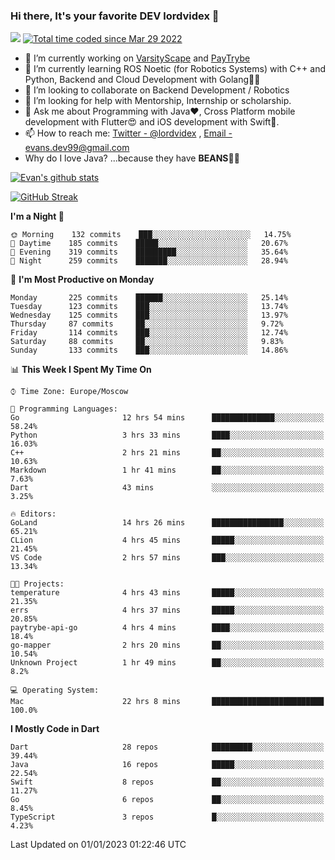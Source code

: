 ### Hi there, It's your favorite DEV lordvidex 👋
<img src="https://komarev.com/ghpvc/?username=lordvidex&label=Views&color=blue&style=plastic" /> <a href="https://wakatime.com/@0e56db35-d16b-410a-acc0-4085055304bf"><img src="https://wakatime.com/badge/user/0e56db35-d16b-410a-acc0-4085055304bf.svg" alt="Total time coded since Mar 29 2022" /></a>

- 🔭 I’m currently working on [VarsityScape](https://varsityscape.com) and [PayTrybe](https://www.paytrybe.com)
- 🌱 I’m currently learning ROS Noetic (for Robotics Systems) with C++ and Python, Backend and Cloud Development with Golang🧙🏼
- 👯 I’m looking to collaborate on Backend Development / Robotics
- 🤔 I’m looking for help with Mentorship, Internship or scholarship.
- 💬 Ask me about Programming with Java❤️, Cross Platform mobile development with Flutter😍 and iOS development with Swift🚀.
- 📫 How to reach me: [Twitter - @lordvidex](https://twitter.com/lordvidex) , [Email - evans.dev99@gmail.com](mailto:evans.dev99@gmail.com?body=Hello%20Evans,)
- Why do I love Java? ...because they have **BEANS**🤤😋

<div>
<!-- <a href="https://github.com/lordvidex">
  <img src="https://github-readme-stats.vercel.app/api/top-langs/?username=lordvidex&theme=light" />
</a>    -->
<!-- [![Top Langs](https://github-readme-stats.vercel.app/api/top-langs/?username=lordvidex)](https://github.com/lordvidex/)  -->
<a href="https://github.com/lordvidex">
 <img src="https://github-readme-stats.vercel.app/api?username=lordvidex&show_icons=true&theme=light&line_height=27" alt="Evan's github stats"/>
</a>
</div>

[![GitHub Streak](https://github-readme-streak-stats.herokuapp.com?user=lordvidex&theme=github-dark&hide_border=true)](https://git.io/streak-stats)

<!--
  <a href="https://github.com/iampawan/FlutterExampleApps">
    <img align="center" src="https://github-readme-stats.vercel.app/api/pin/?username=iampawan&repo=FlutterExampleApps&theme=light" />

  </a>
  <a href="https://github.com/iampawan/VelocityX">
   <img align="center" src="https://github-readme-stats.vercel.app/api/pin/?username=iampawan&repo=VelocityX&theme=light" />
  </a>
-->
<!--START_SECTION:waka-->
**I'm a Night 🦉** 

```text
🌞 Morning    132 commits    ███░░░░░░░░░░░░░░░░░░░░░░   14.75% 
🌆 Daytime    185 commits    █████░░░░░░░░░░░░░░░░░░░░   20.67% 
🌃 Evening    319 commits    █████████░░░░░░░░░░░░░░░░   35.64% 
🌙 Night      259 commits    ███████░░░░░░░░░░░░░░░░░░   28.94%

```
📅 **I'm Most Productive on Monday** 

```text
Monday       225 commits    ██████░░░░░░░░░░░░░░░░░░░   25.14% 
Tuesday      123 commits    ███░░░░░░░░░░░░░░░░░░░░░░   13.74% 
Wednesday    125 commits    ███░░░░░░░░░░░░░░░░░░░░░░   13.97% 
Thursday     87 commits     ██░░░░░░░░░░░░░░░░░░░░░░░   9.72% 
Friday       114 commits    ███░░░░░░░░░░░░░░░░░░░░░░   12.74% 
Saturday     88 commits     ██░░░░░░░░░░░░░░░░░░░░░░░   9.83% 
Sunday       133 commits    ███░░░░░░░░░░░░░░░░░░░░░░   14.86%

```


📊 **This Week I Spent My Time On** 

```text
⌚︎ Time Zone: Europe/Moscow

💬 Programming Languages: 
Go                       12 hrs 54 mins      ██████████████░░░░░░░░░░░   58.24% 
Python                   3 hrs 33 mins       ████░░░░░░░░░░░░░░░░░░░░░   16.03% 
C++                      2 hrs 21 mins       ██░░░░░░░░░░░░░░░░░░░░░░░   10.63% 
Markdown                 1 hr 41 mins        ██░░░░░░░░░░░░░░░░░░░░░░░   7.63% 
Dart                     43 mins             ░░░░░░░░░░░░░░░░░░░░░░░░░   3.25%

🔥 Editors: 
GoLand                   14 hrs 26 mins      ████████████████░░░░░░░░░   65.21% 
CLion                    4 hrs 45 mins       █████░░░░░░░░░░░░░░░░░░░░   21.45% 
VS Code                  2 hrs 57 mins       ███░░░░░░░░░░░░░░░░░░░░░░   13.34%

🐱‍💻 Projects: 
temperature              4 hrs 43 mins       █████░░░░░░░░░░░░░░░░░░░░   21.35% 
errs                     4 hrs 37 mins       █████░░░░░░░░░░░░░░░░░░░░   20.85% 
paytrybe-api-go          4 hrs 4 mins        ████░░░░░░░░░░░░░░░░░░░░░   18.4% 
go-mapper                2 hrs 20 mins       ██░░░░░░░░░░░░░░░░░░░░░░░   10.54% 
Unknown Project          1 hr 49 mins        ██░░░░░░░░░░░░░░░░░░░░░░░   8.2%

💻 Operating System: 
Mac                      22 hrs 8 mins       █████████████████████████   100.0%

```

**I Mostly Code in Dart** 

```text
Dart                     28 repos            █████████░░░░░░░░░░░░░░░░   39.44% 
Java                     16 repos            █████░░░░░░░░░░░░░░░░░░░░   22.54% 
Swift                    8 repos             ██░░░░░░░░░░░░░░░░░░░░░░░   11.27% 
Go                       6 repos             ██░░░░░░░░░░░░░░░░░░░░░░░   8.45% 
TypeScript               3 repos             █░░░░░░░░░░░░░░░░░░░░░░░░   4.23%

```



 Last Updated on 01/01/2023 01:22:46 UTC
<!--END_SECTION:waka-->
